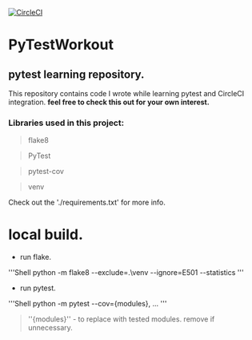 [![CircleCI](https://circleci.com/gh/aguilarjose11/PyTestWorkout/tree/master.svg?style=svg)](https://circleci.com/gh/aguilarjose11/PyTestWorkout/tree/master)

PyTestWorkout
==============

pytest learning repository.
----------------------------

This repository contains code I wrote while learning pytest and CircleCI integration. __feel free to check this out for your own interest.__

### Libraries used in this project:

> flake8

> PyTest

> pytest-cov

> venv

Check out the './requirements.txt' for more info.

# local build.

* run flake.

'''Shell
python -m flake8 --exclude=.\venv --ignore=E501 --statistics
'''

* run pytest.

'''Shell
python -m pytest --cov={modules}, ...
'''
> ''{modules}'' - to replace with tested modules. remove if unnecessary.
